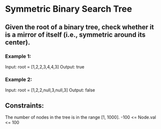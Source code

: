 # Symmetric Binary Search Tree

## Given the root of a binary tree, check whether it is a mirror of itself (i.e., symmetric around its center).

### Example 1:
Input: root = [1,2,2,3,4,4,3]
Output: true

### Example 2:
Input: root = [1,2,2,null,3,null,3]
Output: false
 

## Constraints:
The number of nodes in the tree is in the range [1, 1000].
-100 <= Node.val <= 100